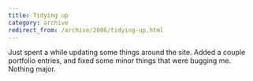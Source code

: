 ```yaml
---
title: Tidying up
category: archive
redirect_from: /archive/2006/tidying-up.html
---
```


Just spent a while updating some things around the site. Added a couple
portfolio entries, and fixed some minor things that were bugging me. Nothing
major.
